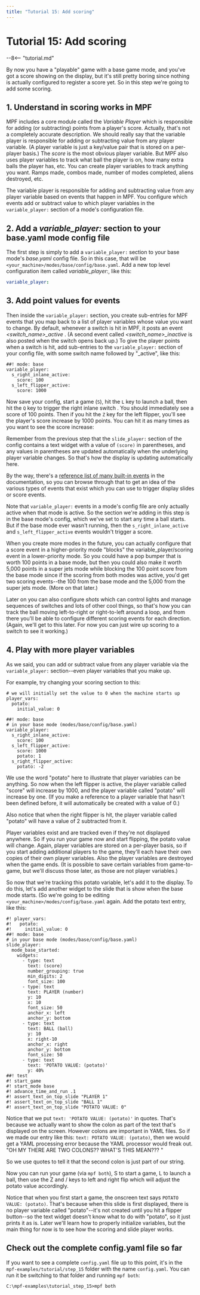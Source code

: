 ```yaml
---
title: "Tutorial 15: Add scoring"
---
```


# Tutorial 15: Add scoring

--8<-- "tutorial.md"

By now you have a "playable" game with a base game mode, and you've
got a score showing on the display, but it's still pretty boring since
nothing is actually configured to register a score yet. So in this step
we're going to add some scoring.

## 1. Understand in scoring works in MPF

MPF includes a core module called the *Variable Player* which is
responsible for adding (or subtracting) points from a player's score.
Actually, that's not a completely accurate description. We should
really say that the variable player is responsible for adding or
subtracting value from any player variable. (A player variable is just a
key/value pair that is stored on a per-player basis.) The *score* is the
most obvious player variable. But MPF also uses player variables to
track what ball the player is on, how many extra balls the player has,
etc. You can create player variables to track anything you want. Ramps
made, combos made, number of modes completed, aliens destroyed, etc.

The variable player is responsible for adding and subtracting value from
any player variable based on events that happen in MPF. You configure
which events add or subtract value to which player variables in the
`variable_player:` section of a mode's configuration file.

## 2. Add a *variable_player:* section to your base.yaml mode config file

The first step is simply to add a `variable_player:` section to your
base mode's *base.yaml* config file. So in this case, that will be
`<your_machine>/modes/base/config/base.yaml`. Add a new top level
configuration item called *variable_player:*, like this:

``` yaml
variable_player:
```

## 3. Add point values for events

Then inside the `variable_player:` section, you create sub-entries for
MPF events that you map back to a list of player variables whose value
you want to change. By default, whenever a switch is hit in MPF, it
posts an event *<switch_name>_active* . (A second event called
*<switch_name>_inactive* is also posted when the switch opens back
up.) To give the player points when a switch is hit, add sub-entries to
the `variable_player:` section of your config file, with some switch
name followed by "_active", like this:

``` mpf-config
##! mode: base
variable_player:
  s_right_inlane_active:
    score: 100
  s_left_flipper_active:
    score: 1000
```

Now save your config, start a game (`S`), hit the `L` key to launch a
ball, then hit the `Q` key to trigger the right inlane switch . You
should immediately see a score of 100 points. Then if you hit the `Z`
key for the left flipper, you'll see the player's score increase by
1000 points. You can hit it as many times as you want to see the score
increase:

Remember from the previous step that the `slide_player:` section of the
config contains a text widget with a value of `(score)` in parentheses,
and any values in parentheses are updated automatically when the
underlying player variable changes. So that's how the display is
updating automatically here.

By the way, there's a
[reference list of many built-in events](../events/index.md) in the documentation, so you can browse through that to get
an idea of the various types of events that exist which you can use to
trigger display slides or score events.

Note that `variable_player:` events in a mode's config file are only
actually active when that mode is active. So the section we're adding
in this step is in the base mode's config, which we've set to start
any time a ball starts. But if the base mode ever wasn't running, then
the `s_right_inlane_active` and `s_left_flipper_active` events wouldn't
trigger a score.

When you create more modes in the future, you can actually configure
that a score event in a higher-priority mode "blocks" the
variable_player/scoring event in a lower-priority mode. So you could
have a pop bumper that is worth 100 points in a base mode, but then you
could also make it worth 5,000 points in a super jets mode while
blocking the 100 point score from the base mode since if the scoring
from both modes was active, you'd get two scoring events--the 100 from
the base mode and the 5,000 from the super jets mode. (More on that
later.)

Later on you can also configure *shots* which can control lights and
manage sequences of switches and lots of other cool things, so that's
how you can track the ball moving left-to-right or right-to-left around
a loop, and from there you'll be able to configure different scoring
events for each direction. (Again, we'll get to this later. For now you
can just wire up scoring to a switch to see it working.)

## 4. Play with more player variables

As we said, you can add or subtract value from any player variable via
the `variable_player:` section--even player variables that you make up.

For example, try changing your scoring section to this:

``` mpf-config
# we will initially set the value to 0 when the machine starts up
player_vars:
  potato:
    initial_value: 0

##! mode: base
# in your base mode (modes/base/config/base.yaml)
variable_player:
  s_right_inlane_active:
    score: 100
  s_left_flipper_active:
    score: 1000
    potato: 1
  s_right_flipper_active:
    potato: -2
```

We use the word "potato" here to illustrate that player variables can
be anything. So now when the left flipper is active, the player variable
called "score" will increase by 1000, and the player variable called
"potato" will increase by one. (If you make a reference to a player
variable that hasn't been defined before, it will automatically be
created with a value of 0.)

Also notice that when the right flipper is hit, the player variable
called "potato" will have a value of 2 subtracted from it.

Player variables exist and are tracked even if they're not displayed
anywhere. So if you run your game now and start flipping, the potato
value will change. Again, player variables are stored on a per-player
basis, so if you start adding additional players to the game, they'll
each have their own copies of their own player variables. Also the
player variables are destroyed when the game ends. (It is possible to
save certain variables from game-to-game, but we'll discuss those
later, as those are not player variables.)

So now that we're tracking this potato variable, let's add it to the
display. To do this, let's add another widget to the slide that is show
when the base mode starts. (So we're going to be editing
`<your_machine>/modes/config/base.yaml` again. Add the potato text
entry, like this:

``` mpf-mc-config
#! player_vars:
#!   potato:
#!     initial_value: 0
##! mode: base
# in your base mode (modes/base/config/base.yaml)
slide_player:
  mode_base_started:
    widgets:
      - type: text
        text: (score)
        number_grouping: true
        min_digits: 2
        font_size: 100
      - type: text
        text: PLAYER (number)
        y: 10
        x: 10
        font_size: 50
        anchor_x: left
        anchor_y: bottom
      - type: text
        text: BALL (ball)
        y: 10
        x: right-10
        anchor_x: right
        anchor_y: bottom
        font_size: 50
      - type: text
        text: 'POTATO VALUE: (potato)'
        y: 40%
##! test
#! start_game
#! start_mode base
#! advance_time_and_run .1
#! assert_text_on_top_slide "PLAYER 1"
#! assert_text_on_top_slide "BALL 1"
#! assert_text_on_top_slide "POTATO VALUE: 0"
```

Notice that we put `text: 'POTATO VALUE: (potato)'` in quotes. That's
because we actually want to show the colon as part of the text that's
displayed on the screen. However colons are important in YAML files. So
if we made our entry like this: `text: POTATO VALUE: (potato)`, then we
would get a YAML processing error because the YAML processor would freak
out. "OH MY THERE ARE TWO COLONS?? WHAT'S THIS MEAN??? <crash>"

So we use quotes to tell it that the second colon is just part of our
string.

Now you can run your game (via `mpf both`), S to start a game, L to
launch a ball, then use the Z and / keys to left and right flip which
will adjust the potato value accordingly.

Notice that when you first start a game, the onscreen text says
`POTATO VALUE: (potato)`. That's because when this slide is first
displayed, there is no player variable called "potato"--it's not
created until you hit a flipper button--so the text widget doesn't
know what to do with "potato", so it just prints it as is. Later
we'll learn how to properly initialize variables, but the main thing
for now is to see how the scoring and slide player works.

## Check out the complete config.yaml file so far

If you want to see a complete `config.yaml` file up to this point, it's
in the `mpf-examples/tutorial/step_15` folder with the name
`config.yaml`. You can run it be switching to that folder and running
`mpf both`:

``` doscon
C:\mpf-examples\tutorial_step_15>mpf both
```
